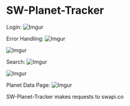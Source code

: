 # SW-Planet-Tracker
Login:
![Imgur](https://i.imgur.com/UAwOla6.png)

Error Handling:
![Imgur](https://i.imgur.com/9hDkcbv.png)

![Imgur](https://i.imgur.com/Divmp7k.png)

Search:
![Imgur](https://i.imgur.com/ljvzGbb.png)

![Imgur](https://i.imgur.com/kLXCUi8.png)

Planet Data Page:
![Imgur](https://i.imgur.com/L7I1QwH.png)

SW-Planet-Tracker makes requests to swapi.co
